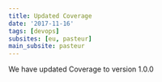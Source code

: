 ```yaml
---
title: Updated Coverage
date: '2017-11-16'
tags: [devops]
subsites: [eu, pasteur]
main_subsite: pasteur
---
```


We have updated Coverage to  version 1.0.0

